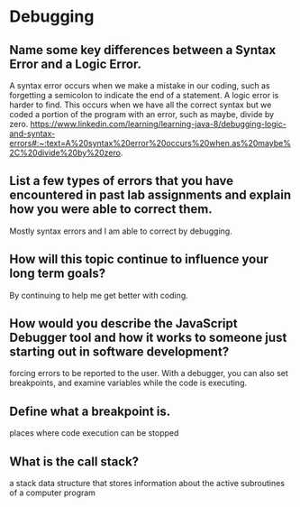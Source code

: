 # Debugging

## Name some key differences between a Syntax Error and a Logic Error.

A syntax error occurs when we make a mistake in our coding, such as forgetting a semicolon to indicate the end of a statement. A logic error is harder to find. This occurs when we have all the correct syntax but we coded a portion of the program with an error, such as maybe, divide by zero.
https://www.linkedin.com/learning/learning-java-8/debugging-logic-and-syntax-errors#:~:text=A%20syntax%20error%20occurs%20when,as%20maybe%2C%20divide%20by%20zero.

## List a few types of errors that you have encountered in past lab assignments and explain how you were able to correct them.

Mostly syntax errors and I am able to correct by debugging.

## How will this topic continue to influence your long term goals?

By continuing to help me get better with coding.

## How would you describe the JavaScript Debugger tool and how it works to someone just starting out in software development?

forcing errors to be reported to the user. With a debugger, you can also set breakpoints, and examine variables while the code is executing.

## Define what a breakpoint is.

places where code execution can be stopped

## What is the call stack?

a stack data structure that stores information about the active subroutines of a computer program